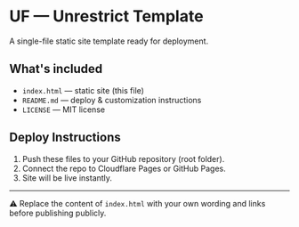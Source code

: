 # UF — Unrestrict Template

A single-file static site template ready for deployment.

## What's included
- `index.html` — static site (this file)
- `README.md` — deploy & customization instructions
- `LICENSE` — MIT license

## Deploy Instructions
1. Push these files to your GitHub repository (root folder).
2. Connect the repo to Cloudflare Pages or GitHub Pages.
3. Site will be live instantly.

---
⚠️ Replace the content of `index.html` with your own wording and links before publishing publicly.
